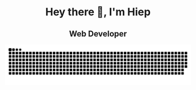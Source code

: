 <div align="center">
  <h1 align="center">Hey there 👋, I'm Hiep</h1>
  <h2 align="center">Web Developer</h2>

<div align="center">
  <picture>
    <source media="(prefers-color-scheme: dark)" srcset="https://github.com/dotienhiep/dotienhiep/blob/output/grid-snake-dark.svg" />
    <source media="(prefers-color-scheme: light)" srcset="https://github.com/longnguyendev/longnguyendev/blob/output/grid-snake.svg" />
    <img alt="github-snake" src="https://github.com/longnguyendev/longnguyendev/blob/output/grid-snake-dark.svg" />
  </picture>
</div>

